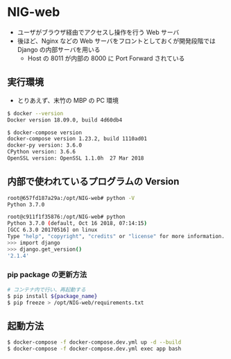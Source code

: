 # NIG-web

- ユーザがブラウザ経由でアクセスし操作を行う Web サーバ
- 後ほど、Nginx などの Web サーバをフロントとしておくが開発段階では Django の内部サーバを用いる
  - Host の 8011 が内部の 8000 に Port Forward されている

## 実行環境

- とりあえず、末竹の MBP の PC 環境

```bash
$ docker --version
Docker version 18.09.0, build 4d60db4

$ docker-compose version
docker-compose version 1.23.2, build 1110ad01
docker-py version: 3.6.0
CPython version: 3.6.6
OpenSSL version: OpenSSL 1.1.0h  27 Mar 2018
```

## 内部で使われているプログラムの Version

```bash
root@657fd187a29a:/opt/NIG-web# python -V
Python 3.7.0

root@c911f1f35876:/opt/NIG-web# python
Python 3.7.0 (default, Oct 16 2018, 07:14:15)
[GCC 6.3.0 20170516] on linux
Type "help", "copyright", "credits" or "license" for more information.
>>> import django
>>> django.get_version()
'2.1.4'
```

### pip package の更新方法

```bash
# コンテナ内で行い、再起動する
$ pip install ${package_name}
$ pip freeze > /opt/NIG-web/requirements.txt
```

## 起動方法

```bash
$ docker-compose -f docker-compose.dev.yml up -d --build
$ docker-compose -f docker-compose.dev.yml exec app bash
```
